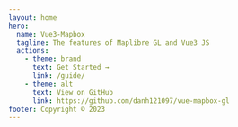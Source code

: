 ```yaml
---
layout: home
hero:
  name: Vue3-Mapbox
  tagline: The features of Maplibre GL and Vue3 JS
  actions:
    - theme: brand
      text: Get Started →
      link: /guide/
    - theme: alt
      text: View on GitHub
      link: https://github.com/danh121097/vue-mapbox-gl
footer: Copyright © 2023
---
```

